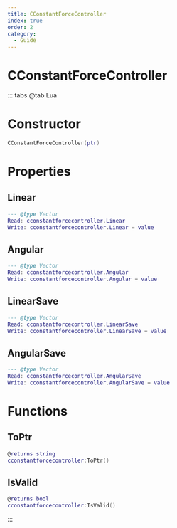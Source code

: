 ```yaml
---
title: CConstantForceController
index: true
order: 2
category:
  - Guide
---
```


# CConstantForceController

::: tabs
@tab Lua
# Constructor
```lua
CConstantForceController(ptr)
```
# Properties
## Linear 
```lua
--- @type Vector
Read: cconstantforcecontroller.Linear
Write: cconstantforcecontroller.Linear = value
```
## Angular 
```lua
--- @type Vector
Read: cconstantforcecontroller.Angular
Write: cconstantforcecontroller.Angular = value
```
## LinearSave 
```lua
--- @type Vector
Read: cconstantforcecontroller.LinearSave
Write: cconstantforcecontroller.LinearSave = value
```
## AngularSave 
```lua
--- @type Vector
Read: cconstantforcecontroller.AngularSave
Write: cconstantforcecontroller.AngularSave = value
```
# Functions
## ToPtr
```lua
@returns string
cconstantforcecontroller:ToPtr()
```
## IsValid
```lua
@returns bool
cconstantforcecontroller:IsValid()
```

:::